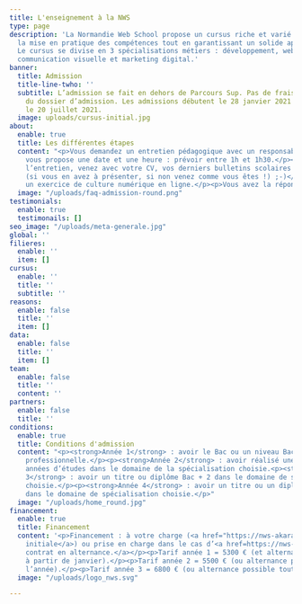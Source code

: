 ```yaml
---
title: L'enseignement à la NWS
type: page
description: 'La Normandie Web School propose un cursus riche et varié privilégiant
  la mise en pratique des compétences tout en garantissant un solide apport théorique.
  Le cursus se divise en 3 spécialisations métiers : développement, web design et
  communication visuelle et marketing digital.'
banner:
  title: Admission
  title-line-twho: ''
  subtitle: L’admission se fait en dehors de Parcours Sup. Pas de frais pour le traitement
    du dossier d’admission. Les admissions débutent le 28 janvier 2021 et se terminent
    le 20 juillet 2021.
  image: uploads/cursus-initial.jpg
about:
  enable: true
  title: Les différentes étapes
  content: "<p>Vous demandez un entretien pédagogique avec un responsable de l’école.</p><p>On
    vous propose une date et une heure : prévoir entre 1h et 1h30.</p><p>Le jour de
    l’entretien, venez avec votre CV, vos derniers bulletins scolaires et vos projets
    (si vous en avez à présenter, si non venez comme vous êtes !) ;-)</p><p>Vous faites
    un exercice de culture numérique en ligne.</p><p>Vous avez la réponse sous 48h.</p>"
  image: "/uploads/faq-admission-round.png"
testimonials:
  enable: true
  testimonails: []
seo_image: "/uploads/meta-generale.jpg"
global: ''
filieres:
  enable: ''
  item: []
cursus:
  enable: ''
  title: ''
  subtitle: ''
reasons:
  enable: false
  title: ''
  item: []
data:
  enable: false
  title: ''
  item: []
team:
  enable: false
  title: ''
  content: ''
partners:
  enable: false
  title: ''
conditions:
  enable: true
  title: Conditions d'admission
  content: "<p><strong>Année 1</strong> : avoir le Bac ou un niveau Bac + expérience
    professionnelle.</p><p><strong>Année 2</strong> : avoir réalisé une année ou deux
    années d’études dans le domaine de la spécialisation choisie.<p><strong>Année
    3</strong> : avoir un titre ou diplôme Bac + 2 dans le domaine de spécialisation
    choisie.</p><p><strong>Année 4</strong> : avoir un titre ou un diplôme Bac + 3
    dans le domaine de spécialisation choisie.</p>"
  image: "/uploads/home_round.jpg"
financement:
  enable: true
  title: Financement
  content: '<p>Financement : à votre charge (<a href="https://nws-akarah-preprod.netlify.app/cursus/#initial">formation
    initiale</a>) ou prise en charge dans le cas d’<a href=https://nws-akarah-preprod.netlify.app/entreprises/#alternance>un
    contrat en alternance.</a></p><p>Tarif année 1 = 5300 € (et alternance possible
    à partir de janvier).</p><p>Tarif année 2 = 5500 € (ou alternance possible toute
    l’année).</p><p>Tarif année 3 = 6800 € (ou alternance possible toute l’année).</p>'
  image: "/uploads/logo_nws.svg"

---
```

